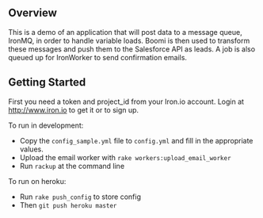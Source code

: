 ## Overview

This is a demo of an application that will post data to a message queue, IronMQ, in order to handle variable
loads. Boomi is then used to transform these messages and push them to the Salesforce API as leads.
A job is also queued up for IronWorker to send confirmation emails.

## Getting Started

First you need a token and project_id from your Iron.io account. Login at http://www.iron.io
to get it or to sign up.

To run in development:

- Copy the `config_sample.yml` file to `config.yml` and fill in the appropriate values.
- Upload the email worker with `rake workers:upload_email_worker`
- Run `rackup` at the command line

To run on heroku:

- Run `rake push_config` to store config
- Then `git push heroku master`

